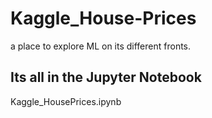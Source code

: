 # Kaggle_House-Prices
a place to explore ML on its different fronts.

## Its all in the Jupyter Notebook
Kaggle_HousePrices.ipynb
